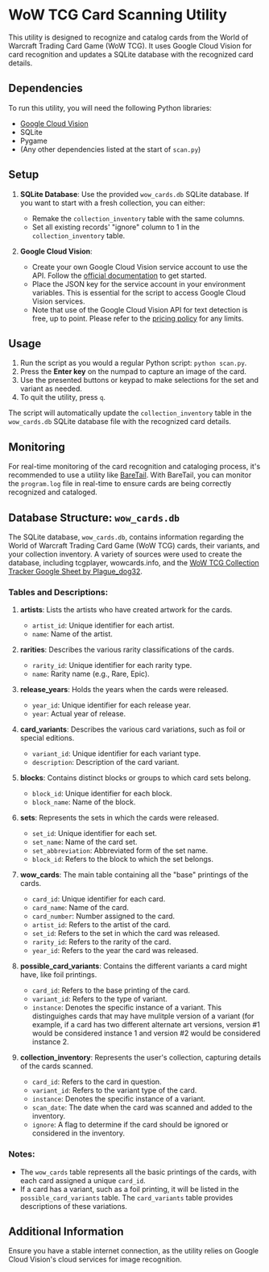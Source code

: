 # WoW TCG Card Scanning Utility

This utility is designed to recognize and catalog cards from the World of Warcraft Trading Card Game (WoW TCG). It uses Google Cloud Vision for card recognition and updates a SQLite database with the recognized card details.

## Dependencies

To run this utility, you will need the following Python libraries:

- [Google Cloud Vision](https://cloud.google.com/vision/docs/libraries)
- SQLite
- Pygame
- (Any other dependencies listed at the start of `scan.py`)

## Setup

1. **SQLite Database**: Use the provided `wow_cards.db` SQLite database. If you want to start with a fresh collection, you can either:
    - Remake the `collection_inventory` table with the same columns.
    - Set all existing records' "ignore" column to 1 in the `collection_inventory` table.

2. **Google Cloud Vision**: 
    - Create your own Google Cloud Vision service account to use the API. Follow the [official documentation](https://cloud.google.com/vision/docs/setup) to get started.
    - Place the JSON key for the service account in your environment variables. This is essential for the script to access Google Cloud Vision services.
    - Note that use of the Google Cloud Vision API for text detection is free, up to point. Please refer to the [pricing policy](https://cloud.google.com/vision/pricing) for any limits.

## Usage

1. Run the script as you would a regular Python script: `python scan.py`.
2. Press the **Enter key** on the numpad to capture an image of the card.
3. Use the presented buttons or keypad to make selections for the set and variant as needed.
4. To quit the utility, press `q`.

The script will automatically update the `collection_inventory` table in the `wow_cards.db` SQLite database file with the recognized card details.

## Monitoring

For real-time monitoring of the card recognition and cataloging process, it's recommended to use a utility like [BareTail](https://www.baremetalsoft.com/baretail/). With BareTail, you can monitor the `program.log` file in real-time to ensure cards are being correctly recognized and cataloged.

## Database Structure: `wow_cards.db`

The SQLite database, `wow_cards.db`, contains information regarding the World of Warcraft Trading Card Game (WoW TCG) cards, their variants, and your collection inventory. A variety of sources were used to create the database, including tcgplayer, wowcards.info, and the [WoW TCG Collection Tracker Google Sheet by Plague_dog32](https://docs.google.com/spreadsheets/d/1JwrDMrWvFY0Egl0_6wz1SvF4KqVPdOywaBCdRNoq-II/edit#gid=1157922476).

### Tables and Descriptions:

1. **artists**: Lists the artists who have created artwork for the cards.
   - `artist_id`: Unique identifier for each artist.
   - `name`: Name of the artist.

2. **rarities**: Describes the various rarity classifications of the cards.
   - `rarity_id`: Unique identifier for each rarity type.
   - `name`: Rarity name (e.g., Rare, Epic).

3. **release_years**: Holds the years when the cards were released.
   - `year_id`: Unique identifier for each release year.
   - `year`: Actual year of release.

4. **card_variants**: Describes the various card variations, such as foil or special editions.
   - `variant_id`: Unique identifier for each variant type.
   - `description`: Description of the card variant.

5. **blocks**: Contains distinct blocks or groups to which card sets belong.
   - `block_id`: Unique identifier for each block.
   - `block_name`: Name of the block.

6. **sets**: Represents the sets in which the cards were released.
   - `set_id`: Unique identifier for each set.
   - `set_name`: Name of the card set.
   - `set_abbreviation`: Abbreviated form of the set name.
   - `block_id`: Refers to the block to which the set belongs.

7. **wow_cards**: The main table containing all the "base" printings of the cards.
   - `card_id`: Unique identifier for each card.
   - `card_name`: Name of the card.
   - `card_number`: Number assigned to the card.
   - `artist_id`: Refers to the artist of the card.
   - `set_id`: Refers to the set in which the card was released.
   - `rarity_id`: Refers to the rarity of the card.
   - `year_id`: Refers to the year the card was released.

8. **possible_card_variants**: Contains the different variants a card might have, like foil printings.
   - `card_id`: Refers to the base printing of the card.
   - `variant_id`: Refers to the type of variant.
   - `instance`: Denotes the specific instance of a variant. This distinguighes cards that may have mulitple version of a variant (for example, if a card has two different alternate art versions, version #1 would be considered instance 1 and version #2 would be considered instance 2.

9. **collection_inventory**: Represents the user's collection, capturing details of the cards scanned.
   - `card_id`: Refers to the card in question.
   - `variant_id`: Refers to the variant type of the card.
   - `instance`: Denotes the specific instance of a variant.
   - `scan_date`: The date when the card was scanned and added to the inventory.
   - `ignore`: A flag to determine if the card should be ignored or considered in the inventory.

### Notes:

- The `wow_cards` table represents all the basic printings of the cards, with each card assigned a unique `card_id`.
- If a card has a variant, such as a foil printing, it will be listed in the `possible_card_variants` table. The `card_variants` table provides descriptions of these variations.


## Additional Information

Ensure you have a stable internet connection, as the utility relies on Google Cloud Vision's cloud services for image recognition.
